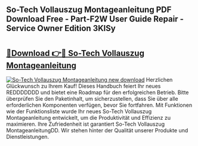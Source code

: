 ## So-Tech Vollauszug Montageanleitung PDF Download Free - Part-F2W User Guide Repair - Service Owner Edition 3KlSy

# <h2><a href="http://df8al7.blite.top/?on=So-Tech+Vollauszug+Montageanleitung">🔗Download 👉🔴 So-Tech Vollauszug Montageanleitung</a></h2>

[![So-Tech Vollauszug Montageanleitung new download](https://i.imgur.com/lujVjoI.png)](http://df8al7.blite.top/?on=So-Tech+Vollauszug+Montageanleitung)
Herzlichen Glückwunsch zu Ihrem Kauf! Dieses Handbuch feiert Ihr neues REDDDDDDD und bietet eine Roadmap für den erfolgreichen Betrieb. Bitte überprüfen Sie den Paketinhalt, um sicherzustellen, dass Sie über alle erforderlichen Komponenten verfügen, bevor Sie fortfahren. Mit Funktionen wie der Funktionsliste wurde Ihr neues So-Tech Vollauszug Montageanleitung entwickelt, um die Produktivität und Effizienz zu maximieren. Ihre Zufriedenheit ist garantiert So-Tech Vollauszug MontageanleitungDD. Wir stehen hinter der Qualität unserer Produkte und Dienstleistungen.
